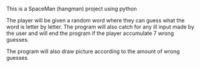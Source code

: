This is a SpaceMan (hangman) project using python

The player will be given a random word where they can guess what the word is letter by letter.
The program will also catch for any ill input made by the user and will end the program if the 
player accumulate 7 wrong guesses.

The program will also draw picture according to the amount of wrong guesses.
